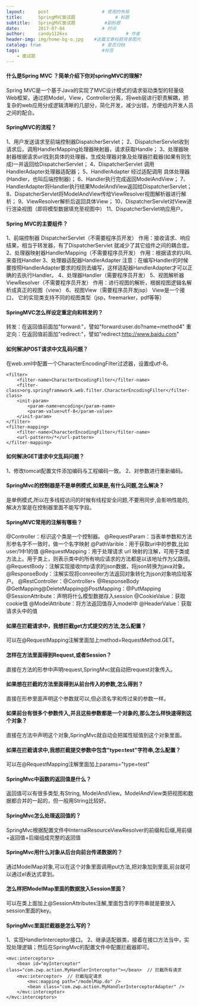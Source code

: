 ```yaml
---
layout:     post                    # 使用的布局
title:      SpringMVC面试题               # 标题 
subtitle:   SpringMVC面试题           #副标题
date:       2017-07-04              # 时间
author:     candy1126xx                      # 作者
header-img: img/home-bg-o.jpg    #这篇文章标题背景图片
catalog: true                       # 是否归档
tags:                               #标签
    - 面试题
---
```


#### 什么是Spring MVC ？简单介绍下你对springMVC的理解?
Spring MVC是一个基于Java的实现了MVC设计模式的请求驱动类型的轻量级Web框架，通过把Model，View，Controller分离，将web层进行职责解耦，把复杂的web应用分成逻辑清晰的几部分，简化开发，减少出错，方便组内开发人员之间的配合。

#### SpringMVC的流程？
1、用户发送请求至前端控制器DispatcherServlet；
2、DispatcherServlet收到请求后，调用HandlerMapping处理器映射器，请求获取Handle；
3、处理器映射器根据请求url找到具体的处理器，生成处理器对象及处理器拦截器(如果有则生成)一并返回给DispatcherServlet；
4、DispatcherServlet 调用 HandlerAdapter处理器适配器；
5、HandlerAdapter 经过适配调用 具体处理器(Handler，也叫后端控制器)；
6、Handler执行完成返回ModelAndView；
7、HandlerAdapter将Handler执行结果ModelAndView返回给DispatcherServlet；
8、DispatcherServlet将ModelAndView传给ViewResolver视图解析器进行解析；
9、ViewResolver解析后返回具体View；
10、DispatcherServlet对View进行渲染视图（即将模型数据填充至视图中）
11、DispatcherServlet响应用户。

#### Spring MVC的主要组件？
1、前端控制器 DispatcherServlet（不需要程序员开发）
作用：接收请求、响应结果，相当于转发器，有了DispatcherServlet 就减少了其它组件之间的耦合度。
2、处理器映射器HandlerMapping（不需要程序员开发）
作用：根据请求的URL来查找Handler
3、处理器适配器HandlerAdapter
注意：在编写Handler的时候要按照HandlerAdapter要求的规则去编写，这样适配器HandlerAdapter才可以正确的去执行Handler。
4、处理器Handler（需要程序员开发）
5、视图解析器 ViewResolver（不需要程序员开发）
作用：进行视图的解析，根据视图逻辑名解析成真正的视图（view）
6、视图View（需要程序员开发jsp）
View是一个接口， 它的实现类支持不同的视图类型（jsp，freemarker，pdf等等）

#### SpringMVC怎么样设定重定向和转发的？
转发：在返回值前面加"forward:"，譬如"forward:user.do?name=method4"
重定向：在返回值前面加"redirect:"，譬如"redirect:http://www.baidu.com"

#### 如何解决POST请求中文乱码问题？
在web.xml中配置一个CharacterEncodingFilter过滤器，设置成utf-8。
```
<filter>
    <filter-name>CharacterEncodingFilter</filter-name>
    <filter-class>org.springframework.web.filter.CharacterEncodingFilter</filter-class>
    <init-param>
        <param-name>encoding</param-name>
        <param-value>utf-8</param-value>
    </init-param>
</filter>
<filter-mapping>
    <filter-name>CharacterEncodingFilter</filter-name>
    <url-pattern>/*</url-pattern>
</filter-mapping>
```

#### 如何解决GET请求中文乱码问题？
1、修改tomcat配置文件添加编码与工程编码一致。
2、对参数进行重新编码。

#### SpringMvc的控制器是不是单例模式,如果是,有什么问题,怎么解决？
是单例模式,所以在多线程访问的时候有线程安全问题,不要用同步,会影响性能的,解决方案是在控制器里面不能写字段。

#### SpringMVC常用的注解有哪些？
@Controller：标识这个类是一个控制器。
@RequestParam：当表单参数和方法形参名字不一致时，做一个名字映射
@PathVarible：用于获取uri中的参数,比如user/1中1的值
@RequestMapping：用于处理请求 url 映射的注解，可用于类或方法上。用于类上，则表示类中的所有响应请求的方法都是以该地址作为父路径。
@RequestBody：注解实现接收http请求的json数据，将json转换为java对象。
@ResponseBody：注解实现将conreoller方法返回对象转化为json对象响应给客户。
@RestController：@Controller+ @ResponseBody
@GetMapping@DeleteMapping@PostMapping：@PutMapping
@SessionAttribute：声明将什么模型数据存入session
@CookieValue：获取cookie值
@ModelAttribute：将方法返回值存入model中
@HeaderValue：获取请求头中的值

#### 如果在拦截请求中，我想拦截get方式提交的方法,怎么配置？
可以在@RequestMapping注解里面加上method=RequestMethod.GET。

#### 怎样在方法里面得到Request,或者Session？
直接在方法的形参中声明request,SpringMvc就自动把request对象传入。

#### 如果想在拦截的方法里面得到从前台传入的参数,怎么得到？
直接在形参里面声明这个参数就可以,但必须名字和传过来的参数一样。

#### 如果前台有很多个参数传入,并且这些参数都是一个对象的,那么怎么样快速得到这个对象？
直接在方法中声明这个对象,SpringMvc就自动会把属性赋值到这个对象里面。

#### 如果在拦截请求中,我想拦截提交参数中包含"type=test"字符串,怎么配置？
可以在@RequestMapping注解里面加上params="type=test"

#### SpringMvc中函数的返回值是什么？
返回值可以有很多类型,有String, ModelAndView。ModelAndView类把视图和数据都合并的一起的，但一般用String比较好。

#### SpringMvc怎么处理返回值的？
SpringMvc根据配置文件中InternalResourceViewResolver的前缀和后缀,用前缀+返回值+后缀组成完整的返回值

#### SpringMvc用什么对象从后台向前台传递数据的？
通过ModelMap对象,可以在这个对象里面调用put方法,把对象加到里面,前台就可以通过el表达式拿到。

#### 怎么样把ModelMap里面的数据放入Session里面？
可以在类上面加上@SessionAttributes注解,里面包含的字符串就是要放入session里面的key。

#### SpringMvc里面拦截器是怎么写的？
1、实现HandlerInterceptor接口。
2、继承适配器类，接着在接口方法当中，实现处理逻辑；然后在SpringMvc的配置文件中配置拦截器即可。
```
<mvc:interceptors>
    <bean id="myInterceptor" class="com.zwp.action.MyHandlerInterceptor"></bean>  // 拦截所有请求
    <mvc:interceptor>  // 拦截指定请求
        <mvc:mapping path="/modelMap.do" />
        <bean class="com.zwp.action.MyHandlerInterceptorAdapter" />
    </mvc:interceptor>
</mvc:interceptors>
```


